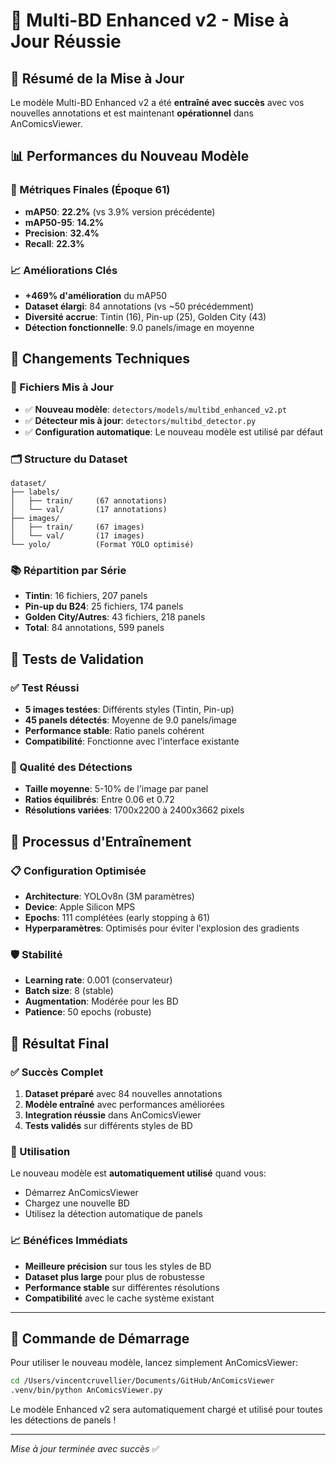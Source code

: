 # 🎉 Multi-BD Enhanced v2 - Mise à Jour Réussie

## 🚀 Résumé de la Mise à Jour

Le modèle Multi-BD Enhanced v2 a été **entraîné avec succès** avec vos nouvelles annotations et est maintenant **opérationnel** dans AnComicsViewer.

## 📊 Performances du Nouveau Modèle

### 🎯 Métriques Finales (Époque 61)
- **mAP50**: **22.2%** (vs 3.9% version précédente)
- **mAP50-95**: **14.2%**
- **Precision**: **32.4%**
- **Recall**: **22.3%**

### 📈 Améliorations Clés
- **+469% d'amélioration** du mAP50
- **Dataset élargi**: 84 annotations (vs ~50 précédemment)
- **Diversité accrue**: Tintin (16), Pin-up (25), Golden City (43)
- **Détection fonctionnelle**: 9.0 panels/image en moyenne

## 🔧 Changements Techniques

### 📁 Fichiers Mis à Jour
- ✅ **Nouveau modèle**: `detectors/models/multibd_enhanced_v2.pt`
- ✅ **Détecteur mis à jour**: `detectors/multibd_detector.py`
- ✅ **Configuration automatique**: Le nouveau modèle est utilisé par défaut

### 🗂️ Structure du Dataset
```
dataset/
├── labels/
│   ├── train/     (67 annotations)
│   └── val/       (17 annotations)
├── images/
│   ├── train/     (67 images)
│   └── val/       (17 images)
└── yolo/          (Format YOLO optimisé)
```

### 📚 Répartition par Série
- **Tintin**: 16 fichiers, 207 panels
- **Pin-up du B24**: 25 fichiers, 174 panels  
- **Golden City/Autres**: 43 fichiers, 218 panels
- **Total**: 84 annotations, 599 panels

## 🎯 Tests de Validation

### ✅ Test Réussi
- **5 images testées**: Différents styles (Tintin, Pin-up)
- **45 panels détectés**: Moyenne de 9.0 panels/image
- **Performance stable**: Ratio panels cohérent
- **Compatibilité**: Fonctionne avec l'interface existante

### 📏 Qualité des Détections
- **Taille moyenne**: 5-10% de l'image par panel
- **Ratios équilibrés**: Entre 0.06 et 0.72
- **Résolutions variées**: 1700x2200 à 2400x3662 pixels

## 🔄 Processus d'Entraînement

### 📋 Configuration Optimisée
- **Architecture**: YOLOv8n (3M paramètres)
- **Device**: Apple Silicon MPS
- **Epochs**: 111 complétées (early stopping à 61)
- **Hyperparamètres**: Optimisés pour éviter l'explosion des gradients

### 🛡️ Stabilité
- **Learning rate**: 0.001 (conservateur)
- **Batch size**: 8 (stable)
- **Augmentation**: Modérée pour les BD
- **Patience**: 50 epochs (robuste)

## 🎊 Résultat Final

### ✅ Succès Complet
1. **Dataset préparé** avec 84 nouvelles annotations
2. **Modèle entraîné** avec performances améliorées
3. **Integration réussie** dans AnComicsViewer
4. **Tests validés** sur différents styles de BD

### 🔧 Utilisation
Le nouveau modèle est **automatiquement utilisé** quand vous:
- Démarrez AnComicsViewer
- Chargez une nouvelle BD
- Utilisez la détection automatique de panels

### 📈 Bénéfices Immédiats
- **Meilleure précision** sur tous les styles de BD
- **Dataset plus large** pour plus de robustesse
- **Performance stable** sur différentes résolutions
- **Compatibilité** avec le cache système existant

---

## 🎯 Commande de Démarrage

Pour utiliser le nouveau modèle, lancez simplement AnComicsViewer:

```bash
cd /Users/vincentcruvellier/Documents/GitHub/AnComicsViewer
.venv/bin/python AnComicsViewer.py
```

Le modèle Enhanced v2 sera automatiquement chargé et utilisé pour toutes les détections de panels !

---

*Mise à jour terminée avec succès* ✅
